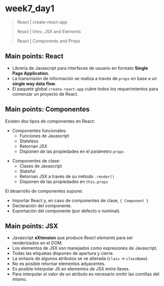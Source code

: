 # week7_day1

> React | create-react-app
>
> React | Intro, JSX and Elements
>
> React | Components and Props

## Main points: React
- Librería de Javascript para interfaces de usuario en formato **Single Page Application**.
- La transmisión de información se realiza a través de `props` en base a un **single way data flow**.
- El paquete global `create-react-app` cubre todos los requerimientos para comenzar un proyecto de React.

## Main points: Componentes

Existen dos tipos de componentes en React:
 - Componentes funcionales:
   * Funciones de Javascript
   * Stateless
   * Retornan JSX
   * Disponen de las propiedades en el parámetro `props`

 * Componentes de clase:
   * Clases de Javascript
   * Stateful
   * Retornan JSX a través de su método `.render()`
   * Disponen de las propiedades en `this.props`

El desarrollo de componentes supone:
  - Importar React y, en caso de componentes de clase, `{ Component }`
  - Declaración del componente.
  - Exportación del componente (por defecto o nominal).

## Main points: JSX
   * Javascript **eXtension** que produce *React elements* para ser renderizados en el DOM.
   * Los elementos de JSX son manejados como expresiones de Javascript.
   * Todas las etiquetas disponen de apertura y cierre.
   * La sintaxis de algunos atributos se ve alterada (`class` -> `className`).
   * No es posible retornar elementos adyacentes.
   * Es posible interpolar JS en elementos de JSX entre llaves.
   * Para interpolar el valor de un atributo es necesario omitir las comillas del mismo.